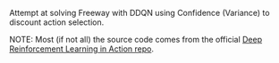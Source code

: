 Attempt at solving Freeway with DDQN using Confidence (Variance) to discount action selection.

NOTE: Most (if not all) the source code comes from the official [Deep Reinforcement Learning in Action repo](https://github.com/DeepReinforcementLearning/DeepReinforcementLearningInAction).
